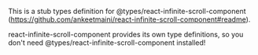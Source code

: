 This is a stub types definition for @types/react-infinite-scroll-component (https://github.com/ankeetmaini/react-infinite-scroll-component#readme).

react-infinite-scroll-component provides its own type definitions, so you don't need @types/react-infinite-scroll-component installed!
